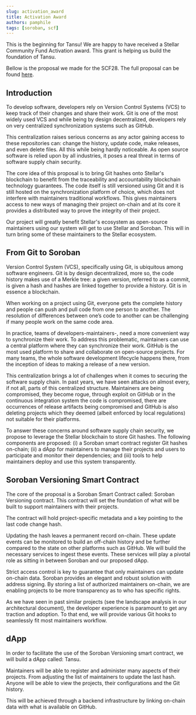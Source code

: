 ```yaml
---
slug: activation_award
title: Activation Award
authors: pamphile
tags: [soroban, scf]
---
```


This is the beginning for Tansu! We are happy to have received a Stellar Community Fund Activation award. This grant is helping us build the foundation of Tansu.

Bellow is the proposal we made for the SCF28. The full proposal can be found [here](https://dashboard.communityfund.stellar.org/scfawards/scf-28_43/activationawardreview/suggestion/1150).

## Introduction

To develop software, developers rely on Version Control Systems (VCS) to keep track of their changes and share their work. Git is one of the most widely used VCS and while being by design decentralized, developers rely on very centralized synchronization systems such as GitHub.

This centralization raises serious concerns as any actor gaining access to these repositories can: change the history, update code, make releases, and even delete files. All this while being hardly noticeable. As open source software is relied upon by all industries, it poses a real threat in terms of software supply chain security.

The core idea of this proposal is to bring Git hashes onto Stellar's blockchain to benefit from the traceability and accountability blockchain technology guarantees. The code itself is still versioned using Git and it is still hosted on the synchronization platform of choice, which does not interfere with maintainers traditional workflows. This gives maintainers access to new ways of managing their project on-chain and at its core it provides a distributed way to prove the integrity of their project.

Our project will greatly benefit Stellar's ecosystem as open-source maintainers using our system will get to use Stellar and Soroban. This will in turn bring some of these maintainers to the Stellar ecosystem.

## From Git to Soroban

Version Control System (VCS), specifically using Git, is ubiquitous among software engineers. Git is by design decentralized, more so, the code history makes use of a Merkle tree: a given version, referred to as a commit, is given a hash and hashes are linked together to provide a history. Git is in essence a blockchain.

When working on a project using Git, everyone gets the complete history and people can push and pull code from one person to another. The resolution of differences between one’s code to another can be challenging if many people work on the same code area.

In practice, teams of developers-maintainers-, need a more convenient way to synchronize their work. To address this problematic, maintainers can use a central platform where they can synchronize their work. GitHub is the most used platform to share and collaborate on open-source projects. For many teams, the whole software development lifecycle happens there, from the inception of ideas to making a release of a new version.

This centralization brings a lot of challenges when it comes to securing the software supply chain. In past years, we have seen attacks on almost every, if not all, parts of this centralized structure. Maintainers are being compromised, they become rogue, through exploit on GitHub or in the continuous integration system the code is compromised, there are occurrences of release artifacts being compromised and GitHub is also deleting projects which they deemed (albeit enforced by local regulations) not suitable for their platforms.

To answer these concerns around software supply chain security, we propose to leverage the Stellar blockchain to store Git hashes. The following components are proposed: (i) a Soroban smart contract register Git hashes on-chain; (ii) a dApp for maintainers to manage their projects and users to participate and monitor their dependencies; and (iii) tools to help maintainers deploy and use this system transparently.

## Soroban Versioning Smart Contract

The core of the proposal is a Soroban Smart Contract called: Soroban Versioning contract. This contract will set the foundation of what will be built to support maintainers with their projects.

The contract will hold project-specific metadata and a key pointing to the last code change hash.

Updating the hash leaves a permanent record on-chain. These update events can be monitored to build an off-chain history and be further compared to the state on other platforms such as GitHub. We will build the necessary services to ingest these events. These services will play a pivotal role as sitting in between Soroban and our proposed dApp.

Strict access control is key to guarantee that only maintainers can update on-chain data. Soroban provides an elegant and robust solution with address signing. By storing a list of authorized maintainers on-chain, we are enabling projects to be more transparency as to who has specific rights.

As we have seen in past similar projects (see the landscape analysis in our architectural document), the developer experience is paramount to get any traction and adoption. To that end, we will provide various Git hooks to seamlessly fit most maintainers workflow.

## dApp

In order to facilitate the use of the Soroban Versioning smart contract, we will build a dApp called: Tansu.

Maintainers will be able to register and administer many aspects of their projects. From adjusting the list of maintainers to update the last hash. Anyone will be able to view the projects, their configurations and the Git history.

This will be achieved through a backend infrastructure by linking on-chain data with what is available on GitHub.


